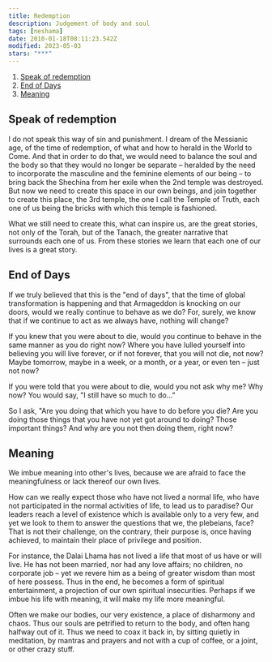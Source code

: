 ```yaml
---
title: Redemption
description: Judgement of body and soul
tags: [neshama]
date: 2010-01-18T08:11:23.542Z
modified: 2023-05-03
stars: "***"
---
```


1. [Speak of redemption](#speak-of-redemption)
2. [End of Days](#end-of-days)
3. [Meaning](#meaning)

## Speak of redemption

I do not speak this way of sin and punishment. I dream of the Messianic age, of the time of redemption, of what and how to herald in the World to Come. And that in order to do that, we would need to balance the soul and the body so that they would no longer be separate – heralded by the need to incorporate the masculine and the feminine elements of our being – to bring back the Shechina from her exile when the 2nd temple was destroyed. But now we need to create this space in our own beings, and join together to create this place, the 3rd temple, the one I call the Temple of Truth, each one of us being the bricks with which this temple is fashioned.

What we still need to create this, what can inspire us, are the great stories, not only of the Torah, but of the Tanach, the greater narrative that surrounds each one of us. From these stories we learn that each one of our lives is a great story.

## End of Days

If we truly believed that this is the "end of days", that the time of global transformation is happening and that Armageddon is knocking on our doors, would we really continue to behave as we do? For, surely, we know that if we continue to act as we always have, nothing will change?

If you knew that you were about to die, would you continue to behave in the same manner as you do right now? Where you have lulled yourself into believing you will live forever, or if not forever, that you will not die, not now? Maybe tomorrow, maybe in a week, or a month, or a year, or even ten – just not now?

If you were told that you were about to die, would you not ask why me? Why now? You would say, "I still have so much to do…"

So I ask, "Are you doing that which you have to do before you die? Are you doing those things that you have not yet got around to doing? Those important things? And why are you not then doing them, right now?

## Meaning

We imbue meaning into other's lives, because we are afraid to face the meaningfulness or lack thereof our own lives.

How can we really expect those who have not lived a normal life, who have not participated in the normal activities of life, to lead us to paradise? Our leaders reach a level of existence which is available only to a very few, and yet we look to them to answer the questions that we, the plebeians, face? That is not their challenge, on the contrary, their purpose is, once having achieved, to maintain their place of privilege and position.

For instance, the Dalai Lhama has not lived a life that most of us have or will live. He has not been married, nor had any love affairs; no children, no corporate job – yet we revere him as a being of greater wisdom than most of here possess. Thus in the end, he becomes a form of spiritual entertainment, a projection of our own spiritual insecurities. Perhaps if we imbue his life with meaning, it will make my life more meaningful.

Often we make our bodies, our very existence, a place of disharmony and chaos. Thus our souls are petrified to return to the body, and often hang halfway out of it. Thus we need to coax it back in, by sitting quietly in meditation, by mantras and prayers and not with a cup of coffee, or a joint, or other crazy stuff.
